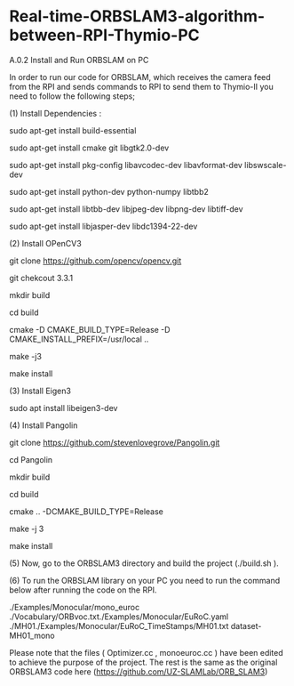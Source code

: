 # Real-time-ORBSLAM3-algorithm-between-RPI-Thymio-PC
A.0.2 Install and Run ORBSLAM on PC

In order to run our code for ORBSLAM, which receives the camera feed from the RPI and sends commands to RPI to send them to Thymio-II you need to follow the following steps;

(1) Install Dependencies :

sudo apt-get install build-essential

sudo apt-get install cmake git libgtk2.0-dev

sudo apt-get install pkg-config libavcodec-dev libavformat-dev libswscale-dev

sudo apt-get install python-dev python-numpy libtbb2

sudo apt-get install libtbb-dev libjpeg-dev libpng-dev libtiff-dev 

sudo apt-get install libjasper-dev libdc1394-22-dev

(2) Install OPenCV3 

git clone https://github.com/opencv/opencv.git

git chekcout 3.3.1

mkdir build

cd build

cmake -D CMAKE_BUILD_TYPE=Release -D CMAKE_INSTALL_PREFIX=/usr/local ..

make -j3

make install

(3) Install Eigen3

sudo apt install libeigen3-dev 

(4) Install Pangolin

git clone https://github.com/stevenlovegrove/Pangolin.git

cd Pangolin

mkdir build

cd build

cmake .. -DCMAKE_BUILD_TYPE=Release

make -j 3

make install

(5) Now, go to the ORBSLAM3 directory and build the project (./build.sh ).

(6) To run the ORBSLAM library on your PC you need to run the command below after running the code on the RPI.

./Examples/Monocular/mono_euroc ./Vocabulary/ORBvoc.txt./Examples/Monocular/EuRoC.yaml ./MH01./Examples/Monocular/EuRoC_TimeStamps/MH01.txt dataset-MH01_mono

Please note that the files ( Optimizer.cc , monoeuroc.cc ) have been edited to achieve the purpose of the project. The rest is the same as the original ORBSLAM3 code here (https://github.com/UZ-SLAMLab/ORB_SLAM3)


